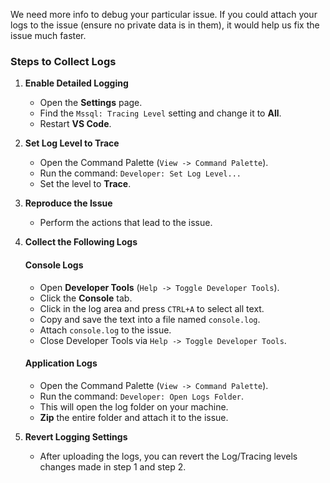 We need more info to debug your particular issue. If you could attach your logs to the issue (ensure no private data is in them), it would help us fix the issue much faster.

### Steps to Collect Logs

1. **Enable Detailed Logging**
   - Open the **Settings** page.
   - Find the `Mssql: Tracing Level` setting and change it to **All**.
   - Restart **VS Code**.

2. **Set Log Level to Trace**
   - Open the Command Palette (`View -> Command Palette`).
   - Run the command: `Developer: Set Log Level...`
   - Set the level to **Trace**.

3. **Reproduce the Issue**
   - Perform the actions that lead to the issue.

4. **Collect the Following Logs**

   #### Console Logs
   - Open **Developer Tools** (`Help -> Toggle Developer Tools`).
   - Click the **Console** tab.
   - Click in the log area and press `CTRL+A` to select all text.
   - Copy and save the text into a file named `console.log`.
   - Attach `console.log` to the issue.
   - Close Developer Tools via `Help -> Toggle Developer Tools`.

   #### Application Logs
   - Open the Command Palette (`View -> Command Palette`).
   - Run the command: `Developer: Open Logs Folder`.
   - This will open the log folder on your machine.
   - **Zip** the entire folder and attach it to the issue.

5. **Revert Logging Settings**
   - After uploading the logs, you can revert the Log/Tracing levels changes made in step 1 and step 2.
